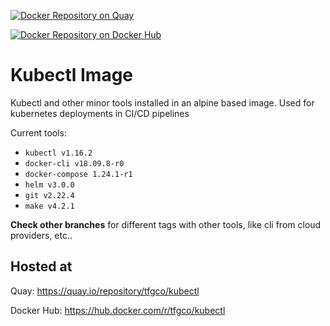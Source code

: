 [![Docker Repository on Quay](https://quay.io/repository/tfgco/kubectl/status "Docker Repository on Quay")](https://quay.io/repository/tfgco/kubectl)

[![Docker Repository on Docker Hub](https://img.shields.io/docker/v/tfgco/kubectl?label=docker%20hub "Docker Repository on Docker Hub")](https://hub.docker.com/r/tfgco/kubectl)

# Kubectl Image

Kubectl and other minor tools installed in an alpine based image. Used for kubernetes deployments in CI/CD pipelines

Current tools:

- `kubectl v1.16.2`
- `docker-cli v18.09.8-r0`
- `docker-compose 1.24.1-r1`
- `helm v3.0.0`
- `git v2.22.4`
- `make v4.2.1`

**Check other branches** for different tags with other tools, like cli from cloud providers, etc..

## Hosted at

Quay: https://quay.io/repository/tfgco/kubectl

Docker Hub: https://hub.docker.com/r/tfgco/kubectl
